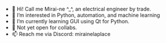 - 👋 Hi! Call me Mirai-ne ^_^, an electrical engineer by trade.
- 👀 I’m interested in Python, automation, and machine learning
- 🌱 I’m currently learning GUI using Qt for Python.
- 💞️ Not yet open for collabs.
- 📫 Reach me via Discord: mirainelaplace

<!---
mirai-ne-laplace/mirai-ne-laplace is a ✨ special ✨ repository because its `README.md` (this file) appears on your GitHub profile.
You can click the Preview link to take a look at your changes.
--->

